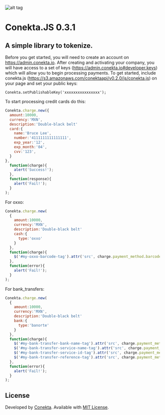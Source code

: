 ![alt tag](https://raw.github.com/conekta/conekta.js/master/readme_files/cover.png)

# Conekta.JS 0.3.1 

## A simple library to tokenize.

Before you get started, you will need to create an account on https://admin.conekta.io.  After creating and activating your company, you will have access to a set of keys (https://admin.conekta.io#developer.keys) which will allow you to begin processing payments.  To get started, include conekta.js (https://s3.amazonaws.com/conektaapi/v0.2.0/js/conekta.js) on your page and set your public keys:

    Conekta.setPublishableKey('xxxxxxxxxxxxxxxx');

To start processing credit cards do this:
```js
Conekta.charge.new({
  amount:10000,
  currency:'MXN',
  description:'Double-black belt'
  card:{
    name:'Bruce Lee',
    number:'4111111111111111',
    exp_year:'12',
    exp_month:'04',
    cvv:'123',
  }
},
  function(charge){
    alert('Success!');
  },
  function(response){
    alert('Fail!');
  }
);
```

For oxxo:
```js
Conekta.charge.new(
  {
    amount:10000,
    currency:'MXN',
    description:'Double-black belt'
    cash:{
      type:'oxxo'
    }
  }, 
  function(charge){
    $('#my-oxxo-barcode-tag').attr('src', charge.payment_method.barcode_url);
  },
  function(error){
    alert('Fail!');
  }
);
```

For bank_transfers:
```js
Conekta.charge.new(
  {
    amount:10000,
    currency:'MXN',
    description:'Double-black belt'
    bank:{
      type:'banorte'
    }
  }, 
  function(charge){
    $('#my-bank-transfer-bank-name-tag').attr('src', charge.payment_method.bank);
    $('#my-bank-transfer-service-name-tag').attr('src', charge.payment_method.service_name);
    $('#my-bank-transfer-service-id-tag').attr('src', charge.payment_method.service_id);
    $('#my-bank-transfer-reference-tag').attr('src', charge.payment_method.reference);
  },
  function(error){
    alert('Fail!');
  }
);
```

License
-------
Developed by [Conekta](https://www.conekta.io). Available with [MIT License](LICENSE).
